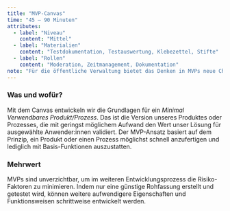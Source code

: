 ```yaml
---
title: "MVP-Canvas"
time: "45 – 90 Minuten"
attributes:
  - label: "Niveau"
    content: "Mittel"
  - label: "Materialien"
    content: "Testdokumentation, Testauswertung, Klebezettel, Stifte"
  - label: "Rollen"
    content: "Moderation, Zeitmanagement, Dokumentation"
note: "Für die öffentliche Verwaltung bietet das Denken in MVPs neue Chancen, weil speziell hier die Notwendigkeit und Möglichkeit besteht, z.B. bei der Planung von (Groß-)Projekten Lösungsexperimente aufzusetzen, die den angenommenen Wert für Bürger:innen oder Mitarbeiter:innen günstig und schnell verdeutlichen."
---
```


### Was und wofür?

Mit dem Canvas entwickeln wir die Grundlagen für ein _Minimal Verwendbares Produkt/Prozess_. Das ist die Version unseres Produktes oder Prozesses, die mit geringst möglichem Aufwand den Wert unser Lösung für ausgewählte Anwender:innen validiert. Der MVP-Ansatz basiert auf dem Prinzip, ein Produkt oder einen Prozess möglichst schnell anzufertigen und lediglich mit Basis-Funktionen auszustatten.

### Mehrwert

MVPs sind unverzichtbar, um im weiteren Entwicklungsprozess die Risiko-Faktoren zu minimieren. Indem nur eine günstige Rohfassung erstellt und getestet wird, können weitere aufwendigere Eigenschaften und Funktionsweisen schrittweise entwickelt werden.
